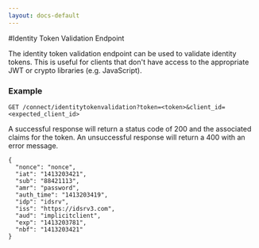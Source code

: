 ```yaml
---
layout: docs-default
---
```


#Identity Token Validation Endpoint

The identity token validation endpoint can be used to validate identity tokens. This is useful for clients that don't have access to the appropriate JWT or crypto libraries (e.g. JavaScript).

### Example

```
GET /connect/identitytokenvalidation?token=<token>&client_id=<expected_client_id>
```

A successful response will return a status code of 200 and the associated claims for the token. An unsuccessful response will return a 400 with an error message.

```
{
  "nonce": "nonce",
  "iat": "1413203421",
  "sub": "88421113",
  "amr": "password",
  "auth_time": "1413203419",
  "idp": "idsrv",
  "iss": "https://idsrv3.com",
  "aud": "implicitclient",
  "exp": "1413203781",
  "nbf": "1413203421"
}
```